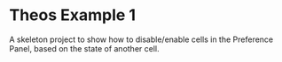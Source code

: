 # Theos Example 1
A skeleton project to show how to disable/enable cells in the Preference Panel, based on the state of another cell.
